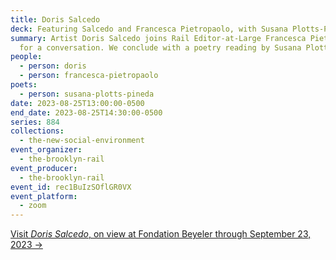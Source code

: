 ```yaml
---
title: Doris Salcedo
deck: Featuring Salcedo and Francesca Pietropaolo, with Susana Plotts-Pineda
summary: Artist Doris Salcedo joins Rail Editor-at-Large Francesca Pietropaolo
  for a conversation. We conclude with a poetry reading by Susana Plotts-Pineda.
people:
  - person: doris
  - person: francesca-pietropaolo
poets:
  - person: susana-plotts-pineda
date: 2023-08-25T13:00:00-0500
end_date: 2023-08-25T14:30:00-0500
series: 884
collections:
  - the-new-social-environment
event_organizer:
  - the-brooklyn-rail
event_producer:
  - the-brooklyn-rail
event_id: rec1BuIzSOflGR0VX
event_platform:
  - zoom
---
```

[V﻿isit *Doris Salcedo*, on view at Fondation Beyeler through September 23, 2023 →](https://www.fondationbeyeler.ch/en/exhibitions/doris-salcedo)